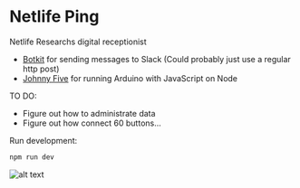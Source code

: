 # Netlife Ping

Netlife Researchs digital receptionist

* [Botkit](http://howdy.ai/botkit/) for sending messages to Slack (Could probably just use a regular http post)
* [Johnny Five](http://johnny-five.io/) for running Arduino with JavaScript on Node

TO DO:
* Figure out how to administrate data
* Figure out how connect 60 buttons...

Run development:
```js
npm run dev
```

![alt text](http://netliferesearch.com/assets/img/ansatte/anders.svg "Digital receptionist")
